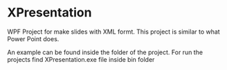 # XPresentation
WPF Project for make slides with XML formt. This project is similar to what Power Point does.

An example can be found inside the folder of the project. For run the projects find XPresentation.exe file inside bin folder


